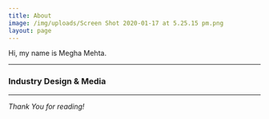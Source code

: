 ```yaml
---
title: About
image: /img/uploads/Screen Shot 2020-01-17 at 5.25.15 pm.png
layout: page
---
```

Hi, my name is Megha Mehta.

- - -

### Industry Design & Media

- - -

*Thank You for reading!*
